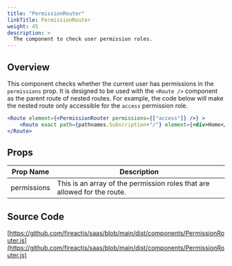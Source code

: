 ```yaml
---
title: "PermissionRouter"
linkTitle: PermissionRouter
weight: 45
description: >
  The component to check user permission roles.
---
```

## Overview

This component checks whether the current user has permissions in the `permissions` prop. It is designed to be used with the `<Route />` component as the parent route of nested routes. For example, the code below will make the nested route only accessible for the `access` permission role.

```jsx
<Route element={<PermissionRouter permissions={["access"]} />} >
	<Route exact path={pathnames.Subscription+"/"} element={<div>Home</div>} />
</Route>
```

## Props

| Prop Name | Description |
| --- | --- |
| permissions | This is an array of the permission roles that are allowed for the route. |

## Source Code

[https://github.com/fireactjs/saas/blob/main/dist/components/PermissionRouter.js](https://github.com/fireactjs/saas/blob/main/dist/components/PermissionRouter.js)
